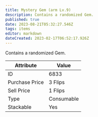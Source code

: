 ```yaml
---
title: Mystery Gem (arm Lv.9)
description: Contains a randomized Gem.
published: true
date: 2023-08-21T05:32:27.546Z
tags: items
editor: markdown
dateCreated: 2023-02-17T06:52:17.926Z
---
```


Contains a randomized Gem.

|Attribute|Value|
|-|-|
|ID|6833|
|Purchase Price|3 Flips|
|Sell Price|1 Flips|
|Type|Consumable|
|Stackable|Yes|

